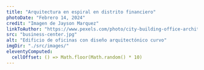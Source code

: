 ```yaml
---
title: "Arquitectura en espiral en distrito financiero"
photoDate: "Febrero 14, 2024"
credit: "Imagen de Jayson Marquez"
linkToAuthor: "https://www.pexels.com/photo/city-building-office-architecture-4850412/"
src: "business-center.jpg"
alt: "Edificio de oficinas con diseño arquitectónico curvo"
imgDir: "./src/images/"
eleventyComputed:
  cellOffset: () => Math.floor(Math.random() * 10)
---
```

